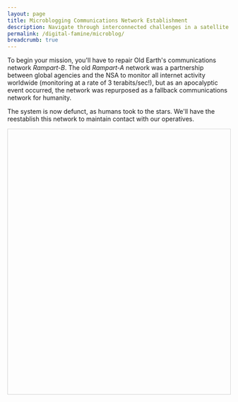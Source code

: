 ```yaml
---
layout: page
title: Microblogging Communications Network Establishment
description: Navigate through interconnected challenges in a satellite communication network
permalink: /digital-famine/microblog/
breadcrumb: true
---
```


To begin your mission, you'll have to repair Old Earth's communications network *Rampart-B*. The old *Rampart-A* network was a partnership between global agencies and the NSA to monitor all internet activity worldwide (monitoring at a rate of 3 terabits/sec!), but as an apocalyptic event occurred, the network was repurposed as a fallback communications network for humanity.

The system is now defunct, as humans took to the stars. We'll have the reestablish this network to maintain contact with our operatives.

<!--Vis Network Style-->
<style type="text/css">
    #comm_network {
        width: 100%;
        height: 600px;
        border: 1px solid lightgray;
    }

    /* description card shown on node hover */
    #comm_network .node-card {
        position: absolute;
        pointer-events: none;
        display: none;
        min-width: 220px;
        max-width: 320px;
        background: rgba(20,20,20,0.95);
        color: #fff;
        border-radius: 6px;
        box-shadow: 0 6px 18px rgba(0,0,0,0.5);
        padding: 10px;
        z-index: 9999;
        font-family: Arial, sans-serif;
        font-size: 13px;
    }
    #comm_network .node-card img {
        width: 100%;
        height: auto;
        border-radius: 4px;
        margin-bottom: 8px;
    }
    #comm_network .node-card .tags {
        margin-top: 8px;
        display: flex;
        flex-wrap: wrap;
        gap: 6px;
    }
    #comm_network .node-card .tag {
        background: rgba(255,255,255,0.08);
        padding: 4px 8px;
        border-radius: 12px;
        font-size: 11px;
    }
</style>

<!--Vis Network Container-->
<div id="comm_network"></div>

<!--Vis Network Dependency-->
<script type="text/javascript" src="https://unpkg.com/vis-network/standalone/umd/vis-network.min.js"></script>

<!--Microblog Communication Network -->
<script>
    const defaultImgUrl = "https://upload.wikimedia.org/wikipedia/commons/9/95/Globe_eye_icon.svg"
    // create a network
    var container = document.getElementById('comm_network');

    // create an array with nodes
    var nodes = new vis.DataSet([
        {id: 1, label: 'Node 1', url: '{{ base.siteurl }}/digital-famine/microblog/blogs/', title: 'Open Node 1',
         image: defaultImgUrl,
         longTitle: 'Comm Relay Alpha',
         description: 'Primary uplink relay. Repairs required to restore long-range comms.',
         tags: ['relay','priority-high']},
        {id: 2, label: 'Node 2', url: '{{ base.siteurl }}/digital-famine/microblog/mcq/', title: 'Open Node 2',
         image: defaultImgUrl,
         longTitle: 'Tactical Beacon Beta',
         description: 'Short-range beacon used for local operative coordination.',
         tags: ['beacon','local']},
        {id: 3, label: 'Node 3', url: '{{ base.siteurl }}/digital-famine/microblog/hintsML', title: 'Open Node 3',
         image: defaultImgUrl,
         longTitle: 'Orbital Hub Gamma',
         description: 'Orbital hub with degraded power systems.',
         tags: ['orbital','maintenance']},
        {id: 4, label: 'Node 4', url: '{{ base.siteurl }}/digital-famine/microblog/submodule_4', title: 'Open Node 4',
         image: defaultImgUrl,
         longTitle: 'Ground Station Delta',
         description: 'Ground station for southern hemisphere coverage.',
         tags: ['ground','coverage']},
        {id: 5, label: 'Node 5', url: '{{ base.siteurl }}/digital-famine/microblog/hintsML/', title: 'Open Node 5',
         image: defaultImgUrl,
         longTitle: 'Backup Array Epsilon',
         description: 'Cold backup array; bring spare modules to reactivate.',
         tags: ['backup','spare-parts']}
    ]);

    // create an array with edges
    var edges = new vis.DataSet([
        {from: 1, to: 3},
        {from: 1, to: 2},
        {from: 2, to: 4},
        {from: 2, to: 5}
    ]);

    // provide the data in the vis format
    var data = {
        nodes: nodes,
        edges: edges
    };
    var options = {
        height: '100%',
        width: '100%',
        nodes: {
            shape: 'circle',
            color: {
                background: 'grey',
                border: 'transparent',
                hover: {
                    background: 'lightgrey',
                    border: 'black'
                }
            },
            size: 25,
            fixed: {
                x: false,
                y: false
            },
            font: {
                color: 'white',
                size: 14,
                face: 'arial'
            }
        },
        edges: {
            color: {
                color: 'white',
                highlight: 'yellow'
            },
            width: 2,
            smooth: {
                type: 'continuous'
            }
        },
        physics: {
            enabled: true
        },
        interaction: {
            hover: true,
            zoomView: false,
            dragView: true,
            dragNodes: true
        },
        layout: {
            improvedLayout: true
        }
    };

    // initialize network
    var network = new vis.Network(container, data, options);

    // fit the network to view all nodes at default zoom
    network.fit();

    // create hover card element and append inside the container
    var card = document.createElement('div');
    card.className = 'node-card';
    container.style.position = container.style.position || 'relative';
    container.appendChild(card);

    function renderCard(node) {
        if (!node) return '';
        var imgHtml = node.image ? '<img src="'+node.image+'" alt="'+(node.longTitle||node.label)+'">' : '';
        var title = node.longTitle || node.label || '';
        var desc = node.description || '';
        var tags = (node.tags || []).map(function(t){ return '<span class="tag">'+t+'</span>'; }).join('');
        return imgHtml + '<div class="title"><strong>'+title+'</strong></div>' +
               '<div class="desc">'+desc+'</div>' +
               (tags ? '<div class="tags">'+tags+'</div>' : '');
    }

    // show card on hover
    network.on('hoverNode', function(params) {
        var nodeId = params.node;
        var node = nodes.get(nodeId);
        if (!node) return;
        card.innerHTML = renderCard(node);
        // try to get DOM event (vis may wrap it)
        var ev = params.event && (params.event.srcEvent || params.event);
        var rect = container.getBoundingClientRect();
        var clientX = (ev && ev.clientX) || (ev && ev.x) || (rect.left + rect.width/2);
        var clientY = (ev && ev.clientY) || (ev && ev.y) || (rect.top + rect.height/2);
        // position card relative to container
        card.style.left = Math.min(rect.width - 10, (clientX - rect.left) + 12) + 'px';
        card.style.top  = Math.min(rect.height - 10, (clientY - rect.top) + 12) + 'px';
        card.style.display = 'block';
    });

    // hide card when pointer leaves node
    network.on('blurNode', function() {
        card.style.display = 'none';
    });

    // keep card hidden on drag start and show again on dragEnd if needed
    network.on('dragStart', function() { card.style.display = 'none'; });
    network.on('dragEnd', function(params) {
        // if pointer is over node after drag, show again
        if (params.nodes && params.nodes.length) {
            var node = nodes.get(params.nodes[0]);
            if (node) {
                card.innerHTML = renderCard(node);
                card.style.display = 'block';
            }
        }
    });

    // open node URL on click in same tab
    network.on('click', function (params) {
        if (params.nodes.length) {
            var nodeId = params.nodes[0];
            var node = nodes.get(nodeId);
            if (node && node.url) {
                // navigate in same tab
                window.location.href = node.url;
            }
        }
    });
</script>
